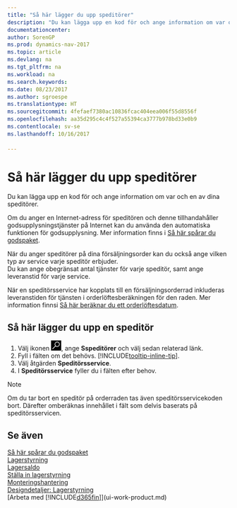 ```yaml
---
title: "Så här lägger du upp speditörer"
description: "Du kan lägga upp en kod för och ange information om var och en av dina speditörer."
documentationcenter: 
author: SorenGP
ms.prod: dynamics-nav-2017
ms.topic: article
ms.devlang: na
ms.tgt_pltfrm: na
ms.workload: na
ms.search.keywords: 
ms.date: 08/23/2017
ms.author: sgroespe
ms.translationtype: HT
ms.sourcegitcommit: 4fefaef7380ac10836fcac404eea006f55d8556f
ms.openlocfilehash: aa35d295c4c4f527a55394ca3777b978bd33e0b9
ms.contentlocale: sv-se
ms.lasthandoff: 10/16/2017

---
```

# <a name="how-to-set-up-shipping-agents"></a>Så här lägger du upp speditörer
Du kan lägga upp en kod för och ange information om var och en av dina speditörer.  

Om du anger en Internet-adress för speditören och denne tillhandahåller godsupplysningstjänster på Internet kan du använda den automatiska funktionen för godsupplysning. Mer information finns i [Så här spårar du godspaket](sales-how-track-packages.md).

När du anger speditörer på dina försäljningsorder kan du också ange vilken typ av service varje speditör erbjuder.  
Du kan ange obegränsat antal tjänster för varje speditör, samt ange leveranstid för varje service.  

När en speditörsservice har kopplats till en försäljningsorderrad inkluderas leveranstiden för tjänsten i orderlöftesberäkningen för den raden. Mer information finnsi [Så här beräknar du ett orderlöftesdatum](sales-how-to-calculate-order-promising-dates.md).

## <a name="to-set-up-a-shipping-agent"></a>Så här lägger du upp en speditör  
1.  Välj ikonen ![Sök efter sidan eller rapporten](media/ui-search/search_small.png "ikonen Sök efter sidan eller rapporten"), ange **Sspeditörer** och välj sedan relaterad länk.  
2.  Fyll i fälten om det behövs. [!INCLUDE[tooltip-inline-tip](includes/tooltip-inline-tip_md.md)].  
3.  Välj åtgärden **Speditörsservice**.
4. I **Speditörsservice** fyller du i fälten efter behov.

> [!NOTE]  
>  Om du tar bort en speditör på orderraden tas även speditörsservicekoden bort. Därefter omberäknas innehållet i fält som delvis baserats på speditörsservicen.  

## <a name="see-also"></a>Se även
[Så här spårar du godspaket](sales-how-track-packages.md)    
[Lagerstyrning](warehouse-manage-warehouse.md)  
[Lagersaldo](inventory-manage-inventory.md)  
[Ställa in lagerstyrning](warehouse-setup-warehouse.md)     
[Monteringshantering](assembly-assemble-items.md)    
[Designdetaljer: Lagerstyrning](design-details-warehouse-management.md)  
[Arbeta med [!INCLUDE[d365fin](includes/d365fin_md.md)]](ui-work-product.md)  

